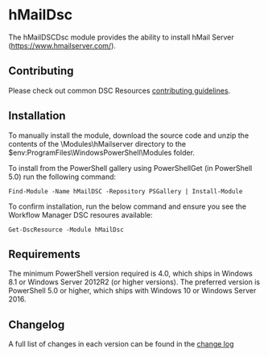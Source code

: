 # hMailDsc

The hMailDSCDsc module provides the ability to install hMail
Server (https://www.hmailserver.com/).


## Contributing

Please check out common DSC Resources [contributing guidelines](https://github.com/PowerShell/DscResource.Kit/blob/master/CONTRIBUTING.md).

## Installation

To manually install the module, download the source code and unzip the contents
of the \Modules\hMailserver directory to the
$env:ProgramFiles\WindowsPowerShell\Modules folder.

To install from the PowerShell gallery using PowerShellGet (in PowerShell 5.0)
run the following command:

    Find-Module -Name hMailDSC -Repository PSGallery | Install-Module

To confirm installation, run the below command and ensure you see the Workflow Manager DSC resoures available:

    Get-DscResource -Module hMailDsc

## Requirements

The minimum PowerShell version required is 4.0, which ships in Windows 8.1 or
Windows Server 2012R2 (or higher versions). The preferred version is PowerShell
5.0 or higher, which ships with Windows 10 or Windows Server 2016.

## Changelog

A full list of changes in each version can be found in the [change log](CHANGELOG.md)
